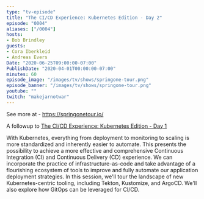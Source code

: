 ```yaml
---
type: "tv-episode"
title: "The CI/CD Experience: Kubernetes Edition - Day 2"
episode: "0004"
aliases: ["/0004"]
hosts:
- Bob Brindley
guests:
- Cora Iberkleid
- Andreas Evers
Date: "2020-06-25T09:00:00-07:00"
PublishDate: "2020-04-01T00:00:00-07:00"
minutes: 60
episode_image: "/images/tv/shows/springone-tour.png"
episode_banner: "/images/tv/shows/springone-tour.png"
youtube: ""
twitch: "makejarnotwar"
---
```


See more at - https://springonetour.io/

A followup to [The CI/CD Experience: Kubernetes Edition - Day 1](../0003)

With Kubernetes, everything from deployment to monitoring to scaling is more standardized and inherently easier to automate. This presents the possibility to achieve a more effective and comprehensive Continuous Integration (CI) and Continuous Delivery (CD) experience. We can incorporate the practice of infrastructure-as-code and take advantage of a flourishing ecosystem of tools to improve and fully automate our application deployment strategies. In this session, we'll tour the landscape of new Kubernetes-centric tooling, including Tekton, Kustomize, and ArgoCD. We'll also explore how GitOps can be leveraged for CI/CD.